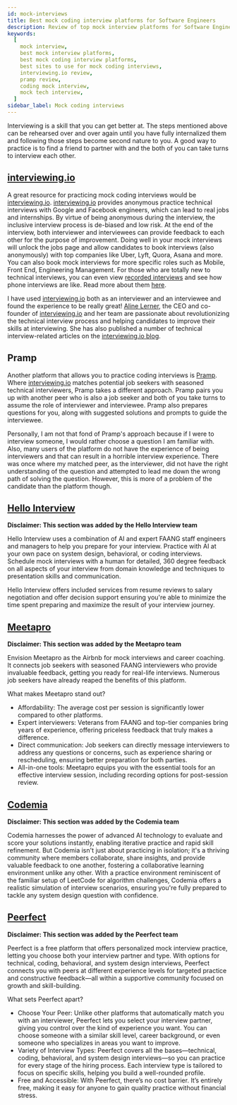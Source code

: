```yaml
---
id: mock-interviews
title: Best mock coding interview platforms for Software Engineers
description: Review of top mock interview platforms for Software Engineer coding interviews
keywords:
  [
    mock interview,
    best mock interview platforms,
    best mock coding interview platforms,
    best sites to use for mock coding interviews,
    interviewing.io review,
    pramp review,
    coding mock interview,
    mock tech interview,
  ]
sidebar_label: Mock coding interviews
---
```


<head>
  <meta property="og:image" content="https://www.techinterviewhandbook.org/social/mock-interviews.png" />
</head>

Interviewing is a skill that you can get better at. The steps mentioned above can be rehearsed over and over again until you have fully internalized them and following those steps become second nature to you. A good way to practice is to find a friend to partner with and the both of you can take turns to interview each other.

## [interviewing.io](https://iio.sh/r/DMCa)

A great resource for practicing mock coding interviews would be [interviewing.io](https://iio.sh/r/DMCa). [interviewing.io](https://iio.sh/r/DMCa) provides anonymous practice technical interviews with Google and Facebook engineers, which can lead to real jobs and internships. By virtue of being anonymous during the interview, the inclusive interview process is de-biased and low risk. At the end of the interview, both interviewer and interviewees can provide feedback to each other for the purpose of improvement. Doing well in your mock interviews will unlock the jobs page and allow candidates to book interviews (also anonymously) with top companies like Uber, Lyft, Quora, Asana and more. You can also book mock interviews for more specific roles such as Mobile, Front End, Engineering Management. For those who are totally new to technical interviews, you can even view [recorded interviews](https://interviewing.io/recordings) and see how phone interviews are like. Read more about them [here](https://techcrunch.com/2017/09/27/interviewing-io-hopes-to-close-the-engineer-diversity-gap-with-anonymous-interviews/).

I have used [interviewing.io](https://iio.sh/r/DMCa) both as an interviewer and an interviewee and found the experience to be really great! [Aline Lerner](https://twitter.com/alinelernerLLC), the CEO and co-founder of [interviewing.io](https://iio.sh/r/DMCa) and her team are passionate about revolutionizing the technical interview process and helping candidates to improve their skills at interviewing. She has also published a number of technical interview-related articles on the [interviewing.io blog](http://blog.interviewing.io/).

## Pramp

Another platform that allows you to practice coding interviews is [Pramp](https://pramp.com). Where [interviewing.io](https://iio.sh/r/DMCa) matches potential job seekers with seasoned technical interviewers, Pramp takes a different approach. Pramp pairs you up with another peer who is also a job seeker and both of you take turns to assume the role of interviewer and interviewee. Pramp also prepares questions for you, along with suggested solutions and prompts to guide the interviewee.

Personally, I am not that fond of Pramp's approach because if I were to interview someone, I would rather choose a question I am familiar with. Also, many users of the platform do not have the experience of being interviewers and that can result in a horrible interview experience. There was once where my matched peer, as the interviewer, did not have the right understanding of the question and attempted to lead me down the wrong path of solving the question. However, this is more of a problem of the candidate than the platform though.

## [Hello Interview](https://www.hellointerview.com/?utm_source=techinterviewhandbook)

**Disclaimer: This section was added by the Hello Interview team**

Hello Interview uses a combination of AI and expert FAANG staff engineers and managers to help you prepare for your interview. Practice with AI at your own pace on system design, behavioral, or coding interviews. Schedule mock interviews with a human for detailed, 360 degree feedback on all aspects of your interview from domain knowledge and techniques to presentation skills and communication.

Hello Interview offers included services from resume reviews to salary negotiation and offer decision support ensuring you're able to minimize the time spent preparing and maximize the result of your interview journey.

## [Meetapro](https://meetapro.com/?utm_source=techinterviewhandbook)

**Disclaimer: This section was added by the Meetapro team**

Envision Meetapro as the Airbnb for mock interviews and career coaching. It connects job seekers with seasoned FAANG interviewers who provide invaluable feedback, getting you ready for real-life interviews. Numerous job seekers have already reaped the benefits of this platform.

What makes Meetapro stand out?

- Affordability: The average cost per session is significantly lower compared to other platforms.
- Expert interviewers: Veterans from FAANG and top-tier companies bring years of experience, offering priceless feedback that truly makes a difference.
- Direct communication: Job seekers can directly message interviewers to address any questions or concerns, such as experience sharing or rescheduling, ensuring better preparation for both parties.
- All-in-one tools: Meetapro equips you with the essential tools for an effective interview session, including recording options for post-session review.

## [Codemia](https://codemia.io/?utm_source=techinterviewhandbook)

**Disclaimer: This section was added by the Codemia team**

Codemia harnesses the power of advanced AI technology to evaluate and score your solutions instantly, enabling iterative practice and rapid skill refinement. But Codemia isn't just about practicing in isolation; it's a thriving community where members collaborate, share insights, and provide valuable feedback to one another, fostering a collaborative learning environment unlike any other. With a practice environment reminiscent of the familiar setup of LeetCode for algorithm challenges, Codemia offers a realistic simulation of interview scenarios, ensuring you're fully prepared to tackle any system design question with confidence.

## [Peerfect](https://peerfect.net/?utm_source=techinterviewhandbook)

**Disclaimer: This section was added by the Peerfect team**

Peerfect is a free platform that offers personalized mock interview practice, letting you choose both your interview partner and type. With options for technical, coding, behavioral, and system design interviews, Peerfect connects you with peers at different experience levels for targeted practice and constructive feedback—all within a supportive community focused on growth and skill-building.

What sets Peerfect apart?

- Choose Your Peer: Unlike other platforms that automatically match you with an interviewer, Peerfect lets you select your interview partner, giving you control over the kind of experience you want. You can choose someone with a similar skill level, career background, or even someone who specializes in areas you want to improve.
- Variety of Interview Types: Peerfect covers all the bases—technical, coding, behavioral, and system design interviews—so you can practice for every stage of the hiring process. Each interview type is tailored to focus on specific skills, helping you build a well-rounded profile.
- Free and Accessible: With Peerfect, there’s no cost barrier. It’s entirely free, making it easy for anyone to gain quality practice without financial stress.
